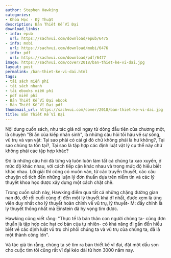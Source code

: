 ```yaml
---
author: Stephen Hawking
categories:
- Khoa Học - Kỹ Thuật
description: Bản Thiết Kế Vĩ Đại
download_links:
- info: epub
  url: https://sachvui.com/download/epub/6475
- info: mobi
  url: https://sachvui.com/download/mobi/6476
- info: pdf
  url: https://sachvui.com/download/pdf/6477
image: https://sachvui.com/cover/2018/ban-thiet-ke-vi-dai.jpg
layout: post
permalink: /ban-thiet-ke-vi-dai.html
tags:
- tải sách miễn phí
- tải sách nhanh
- tải ebooks miễn phí
- pdf miễn phí
- Bản Thiết Kế Vĩ Đại ebook
- Bản Thiết Kế Vĩ Đại pdf
thumbnail_url: https://sachvui.com/cover/2018/ban-thiet-ke-vi-dai.jpg
title: Bản Thiết Kế Vĩ Đại
---
```


 <div class="item-desc text-justify"> <p>Nội dung cuốn sách, như tác giả nói ngay từ dòng đầu tiên của chương một, là chuyện "Bí ẩn của kiếp nhân sinh", là những câu hỏi tối hậu về sự sống, vũ trụ và vạn vật: Tại sao phải có cái gì đó chứ không phải là hư không?, Tại sao chúng ta tồn tại?, Tại sao là tập hợp các định luật vật lý cụ thể này chứ không phải các tập hợp khác?</p><p>Đó là những câu hỏi đã từng và luôn luôn làm tất cả chúng ta xao xuyến, ở mức độ khác nhau, với cách tiếp cận khác nhau và trong mức độ hiểu biết khác nhau. Lời giải thì cũng có muôn vàn, từ các truyền thuyết, các câu chuyện cổ tích đến những luận lý đơn thuần dựa trên niềm tin và các lý thuyết khoa học được xây dựng một cách chặt chẽ.</p><p>Trong cuốn sách này, Hawking điểm qua tất cả những chặng đường gian nan đó, để rồi cuối cùng đi đến một lý thuyết khả dĩ nhất, được xem là ứng viên duy nhất cho lý thuyết hoàn chỉnh về vũ trụ, lý thuyết- M: đấy chính là lý thuyết thống nhất mà Einstein đã hy vọng tìm được.</p><p>Hawking cũng viết rằng: "Thực tế là bản thân con người chúng ta- cũng đơn thuần là tập hợp các hạt cơ bản của tự nhiên- có khả năng đi gần đến hiểu biết về các định luật vũ trụ chi phối chúng ta và vũ trụ của chúng ta, đã là một thành công lớn".</p><p>Và tác giả tin rằng, chúng ta sẽ tìm ra bản thiết kế vĩ đại, đặt một dấu son cho cuộc tìm tòi cũng rất vĩ đại kéo dài từ hơn 3000 năm nay.</p> </div>